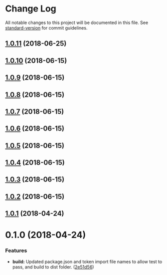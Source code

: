 # Change Log

All notable changes to this project will be documented in this file. See [standard-version](https://github.com/conventional-changelog/standard-version) for commit guidelines.

<a name="1.0.11"></a>
## [1.0.11](https://stash.bna.com/scm/fish/fishtank-space/compare/v1.0.10...v1.0.11) (2018-06-25)



<a name="1.0.10"></a>
## [1.0.10](https://stash.bna.com/scm/fish/fishtank-space/compare/v1.0.9...v1.0.10) (2018-06-15)



<a name="1.0.9"></a>
## [1.0.9](https://stash.bna.com/scm/fish/fishtank-space/compare/v1.0.8...v1.0.9) (2018-06-15)



<a name="1.0.8"></a>
## [1.0.8](https://stash.bna.com/scm/fish/fishtank-space/compare/v1.0.7...v1.0.8) (2018-06-15)



<a name="1.0.7"></a>
## [1.0.7](https://stash.bna.com/scm/fish/fishtank-space/compare/v1.0.6...v1.0.7) (2018-06-15)



<a name="1.0.6"></a>
## [1.0.6](https://stash.bna.com/scm/fish/fishtank-space/compare/v1.0.5...v1.0.6) (2018-06-15)



<a name="1.0.5"></a>
## [1.0.5](https://stash.bna.com/scm/fish/fishtank-space/compare/v1.0.4...v1.0.5) (2018-06-15)



<a name="1.0.4"></a>
## [1.0.4](https://stash.bna.com/scm/fish/fishtank-space/compare/v1.0.3...v1.0.4) (2018-06-15)



<a name="1.0.3"></a>
## [1.0.3](https://stash.bna.com/scm/fish/fishtank-space/compare/v1.0.2...v1.0.3) (2018-06-15)



<a name="1.0.2"></a>
## [1.0.2](https://stash.bna.com/scm/fish/fishtank-space/compare/v1.0.1...v1.0.2) (2018-06-15)



<a name="1.0.1"></a>
## [1.0.1](https://stash.bna.com/scm/fish/fishtank-space/compare/v0.1.0...v1.0.1) (2018-04-24)



<a name="0.1.0"></a>
# 0.1.0 (2018-04-24)


### Features

* **build:** Updated package.json and token import file names to allow test to pass, and build to dist folder. ([2e51d56](https://stash.bna.com/scm/fish/fishtank-space/commits/2e51d56))
